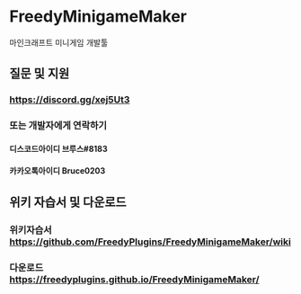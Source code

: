 # FreedyMinigameMaker
마인크래프트 미니게임 개발툴

## 질문 및 지원
### https://discord.gg/xej5Ut3
### 또는 개발자에게 연락하기
#### 디스코드아이디 브루스#8183
#### 카카오톡아이디 Bruce0203

## 위키 자습서 및 다운로드 
### 위키자습서 https://github.com/FreedyPlugins/FreedyMinigameMaker/wiki
### 다운로드 https://freedyplugins.github.io/FreedyMinigameMaker/
